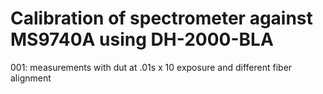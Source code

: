 # Calibration of spectrometer against MS9740A using DH-2000-BLA

001: measurements with dut at .01s x 10 exposure and different fiber alignment